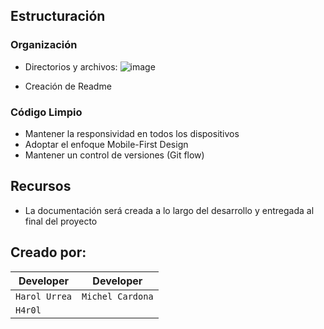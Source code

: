 
## Estructuración

### Organización 
+ Directorios y archivos: 
![image](https://user-images.githubusercontent.com/65699208/202938929-16a806ee-6548-41cb-bee5-4916fc50cd32.png)

+ Creación de Readme

### Código Limpio  
+ Mantener la responsividad en todos los dispositivos 
+ Adoptar el enfoque Mobile-First Design
+ Mantener un control de versiones (Git flow)

## Recursos
+ La documentación será creada a lo largo del desarrollo y entregada al final del proyecto


## Creado por:
| Developer |  Developer |
|-------------|---------------|
|`Harol Urrea`|`Michel Cardona`|
| `H4r0l` |